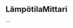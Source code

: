 ## LämpötilaMittari
´´´
<html>
    <head>
      <script type="text/javascript" src="https://www.gstatic.com/charts/loader.js"></script>
      <script type="text/javascript">
        google.charts.load('current', {'packages':['corechart']});
        google.charts.setOnLoadCallback(drawChart);
          
        async function drawChart() {

        let url='https://api.thingspeak.com/channels/1527799/feeds.json?results=20';

         const fetchResults = await fetch(url);
         const jsonResult = await fetchResults.json();
         const feedsResult = jsonResult.feeds;

         let editRows = [['Pvm','lämpötila']];
         for (const i in feedsResult) {
           editRows.push([feedsResult[i].created_at, parseInt(feedsResult[i].field2.split('.')[0])]); //+= " " + feedsResult [i].field1.split('.',1);   
              
      }
         //document.getElementById("resultTable").innerHTML = editRows;

        var data = google.visualization.arrayToDataTable(editRows);
        
        var options = {
        title: 'Lämpötila',
        curveType: 'function',
        legend: { position: 'bottom'}
      };

       let editRows2 = [['Pvm','ilmankosteus']];
       for (const i in feedsResult) {
       editRows2.push([feedsResult[i].created_at, parseInt(feedsResult[i].field1.split('.')[0])]);
      }
         var data2 = google.visualization.arrayToDataTable(editRows2)

         var options2 = {
         title: 'Ilmankosteus',
         curveType: 'function',
         legend: { position: 'bottom'}

      };
        let editRows3 = [['Pvm','Dew_point']];
        for (const i in feedsResult) {
        editRows3.push([feedsResult[i].created_at, parseInt(feedsResult[i].field3.split('.')[0])]);

      }
      var data3 = google.visualization.arrayToDataTable(editRows3)

      var options3 = {
      title: 'Dew_point',
      curveType: 'function',
      legend: { position: 'bottom'}  
      
      }
      let editRows4 = [['Pvm','Heat_Index']];
        for (const i in feedsResult) {
        editRows4.push([feedsResult[i].created_at, parseInt(feedsResult[i].field4.split('.')[0])]);

      }
      var data4 = google.visualization.arrayToDataTable(editRows4)
      var options4 = {
      title: 'Heat_Index',
      curveType: 'function',
      legend: { position: 'bottom'} 
     
      }

          var chart = new google.visualization.LineChart(document.getElementById('lampotila'));
          chart.draw(data, options);
          var chart2 = new google.visualization.AreaChart(document.getElementById('ilmankosteus'));
          chart2.draw(data2, options2);
          var chart3 = new google.visualization.AreaChart(document.getElementById('Dew_point'));
          chart3.draw(data3, options3);
          var chart4 = new google.visualization.AreaChart(document.getElementById('Heat_Index'));
          chart4.draw(data4, options4);

          setTimeout(drawChart, 3000)
          
       }
      </script>
    </head>
    <body>
      <div id="resultTable" ></div>
      <div id="lampotila"></div>
      <div id="ilmankosteus"></div>
      <div id="Dew_point" ></div>
      <div id="Heat_Index" ></div>
    </body>
  </html>
  ´´´

![kaavio](PhotonKaavio.jpg)
